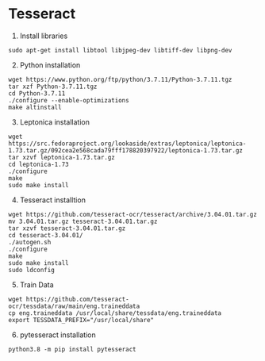 # Tesseract

1. Install libraries

```
sudo apt-get install libtool libjpeg-dev libtiff-dev libpng-dev
```

2. Python installation
```
wget https://www.python.org/ftp/python/3.7.11/Python-3.7.11.tgz  
tar xzf Python-3.7.11.tgz 
cd Python-3.7.11 
./configure --enable-optimizations 
make altinstall 
```

3. Leptonica installation
```
wget https://src.fedoraproject.org/lookaside/extras/leptonica/leptonica-1.73.tar.gz/092cea2e568cada79fff178820397922/leptonica-1.73.tar.gz
tar xzvf leptonica-1.73.tar.gz
cd leptonica-1.73
./configure
make
sudo make install
```

4. Tesseract installtion
```
wget https://github.com/tesseract-ocr/tesseract/archive/3.04.01.tar.gz
mv 3.04.01.tar.gz tesseract-3.04.01.tar.gz
tar xzvf tesseract-3.04.01.tar.gz
cd tesseract-3.04.01/
./autogen.sh
./configure
make
sudo make install
sudo ldconfig
```
 
 5. Train Data
```
wget https://github.com/tesseract-ocr/tessdata/raw/main/eng.traineddata
cp eng.traineddata /usr/local/share/tessdata/eng.traineddata
export TESSDATA_PREFIX="/usr/local/share"
```

6. pytesseract installation
```
python3.8 -m pip install pytesseract
```

